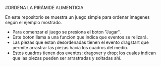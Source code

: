 #ORDENA LA PIRÁMIDE ALIMENTICIA

En este repositorio se muestra un juego simple para ordenar imagenes según el ejemplo mostrado.

* Para comenzar el juego se presiona el boton "Jugar".
* Este boton llama a una funcion que indica que eventos se relizará.
* Las piezas que estan desordenadas tienen el evento dragstart que permite arrastrar las piezas hacia los cuadros del medio.
* Estos cuadros tienen dos eventos: dragover y drop; los cuales indican que las piezas pueden ser arrastradas y soltadas ahí. 